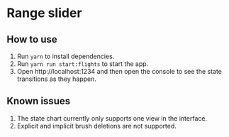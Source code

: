 # Range slider

## How to use

1. Run `yarn` to install dependencies.
2. Run `yarn run start:flights` to start the app.
3. Open http://localhost:1234 and then open the console to see the state transitions as they happen.

## Known issues

1. The state chart currently only supports one view in the interface.
2. Explicit and implicit brush deletions are not supported.
